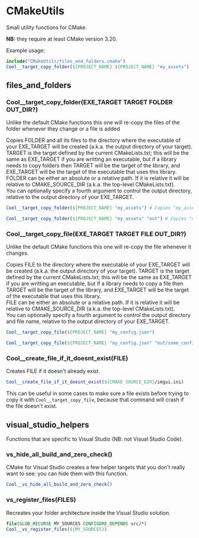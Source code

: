 # CMakeUtils

Small utility functions for CMake.

**NB:** they require at least CMake version 3.20.

Example usage:

```cmake
include("CMakeUtils/files_and_folders.cmake")
Cool__target_copy_folder(${PROJECT_NAME} ${PROJECT_NAME} "my_assets")
```

## files_and_folders

### Cool__target_copy_folder(EXE_TARGET TARGET FOLDER OUT_DIR?)

Unlike the default CMake functions this one will re-copy the files of the folder whenever they change or a file is added

Copies FOLDER and all its files to the directory where the executable of your EXE_TARGET will be created (a.k.a. the output directory of your target). TARGET is the target defined by the current CMakeLists.txt; this will be the same as EXE_TARGET if you are writting an executable, but if a library needs to copy folders then TARGET will be the target of the library, and EXE_TARGET will be the target of the executable that uses this library.<br/>
FOLDER can be either an absolute or a relative path. If it is relative it will be relative to CMAKE_SOURCE_DIR (a.k.a. the top-level CMakeLists.txt).<br/>
You can optionally specify a fourth argument to control the output directory, relative to the output directory of your EXE_TARGET. 

```cmake
Cool__target_copy_folder(${PROJECT_NAME} "my_assets") # Copies "my_assets" to "my_assets"
```

```cmake
Cool__target_copy_folder(${PROJECT_NAME} "my_assets" "out") # Copies "my_assets" to "out"
```
### Cool__target_copy_file(EXE_TARGET TARGET FILE OUT_DIR?)

Unlike the default CMake functions this one will re-copy the file whenever it changes.

Copies FILE to the directory where the executable of your EXE_TARGET will be created (a.k.a. the output directory of your target). TARGET is the target defined by the current CMakeLists.txt; this will be the same as EXE_TARGET if you are writting an executable, but if a library needs to copy a file  then TARGET will be the target of the library, and EXE_TARGET will be the target of the executable that uses this library.<br/>
FILE can be either an absolute or a relative path. If it is relative it will be relative to CMAKE_SOURCE_DIR (a.k.a. the top-level CMakeLists.txt).<br/>
You can optionally specify a fourth argument to control the output directory and file name, relative to the output directory of your EXE_TARGET. 

```cmake
Cool__target_copy_file(${PROJECT_NAME} "my_config.json")
```

```cmake
Cool__target_copy_file(${PROJECT_NAME} "my_config.json" "out/some_config.json")
```

### Cool__create_file_if_it_doesnt_exist(FILE)

Creates FILE if it doesn't already exist.

```cmake
Cool__create_file_if_it_doesnt_exist(${CMAKE_SOURCE_DIR}/imgui.ini)
```

This can be useful in some cases to make sure a file exists before trying to copy it with `Cool__target_copy_file`, because that command will crash if the file doesn't exist.

## visual_studio_helpers

Functions that are specific to Visual Studio (NB: not Visual Studio Code).

### vs_hide_all_build_and_zero_check()

CMake for Visual Studio creates a few helper targets that you don't really want to see: you can hide them with this function.

```cmake
Cool__vs_hide_all_build_and_zero_check()
```

### vs_register_files(FILES)

Recreates your folder architecture inside the Visual Studio solution.

```cmake
file(GLOB_RECURSE MY_SOURCES CONFIGURE_DEPENDS src/*)
Cool__vs_register_files(${MY_SOURCES})
```